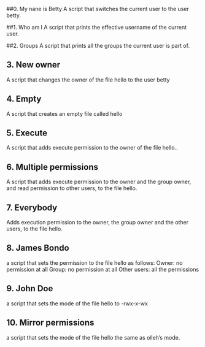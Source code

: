 ##0. My nane is Betty
A script that switches the current user to the user betty.

##1. Who am I
A script that prints the effective username of the current user.

##2. Groups
A script that prints all the groups the current user is part of.

## 3. New owner
A script that changes the owner of the file hello to the user betty

## 4. Empty
A script that creates an empty file called hello

## 5. Execute
A script that adds execute permission to the owner of the file hello..

## 6. Multiple permissions
A script that adds execute permission to the owner and the group owner, and read permission to other users, to the file hello.

## 7. Everybody
Adds execution permission to the owner, the group owner and the other users, to the file hello.

## 8. James Bondo
a script that sets the permission to the file hello as follows:
Owner: no permission at all
Group: no permission at all
Other users: all the permissions

## 9. John Doe
a script that sets the mode of the file hello to -rwx-x-wx

## 10. Mirror permissions
a script that sets the mode of the file hello the same as olleh’s mode.
